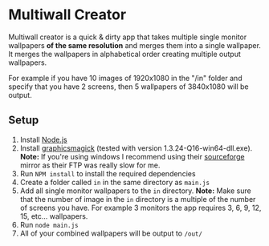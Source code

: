 # Multiwall Creator

Multiwall creator is a quick & dirty app that takes multiple single monitor wallpapers **of the same resolution** and merges them into a single wallpaper. It merges the wallpapers in alphabetical order creating multiple output wallpapers.

For example if you have 10 images of 1920x1080 in the "/in" folder and specify that you have 2 screens, then 5 wallpapers of 3840x1080 will be output.

## Setup

1. Install [Node.js](https://nodejs.org/en/)
2. Install [graphicsmagick](http://www.graphicsmagick.org/) (tested with version 1.3.24-Q16-win64-dll.exe). **Note:** If you're using windows I recommend using their [sourceforge](https://sourceforge.net/projects/graphicsmagick/files/graphicsmagick-binaries/1.3.24/) mirror as their FTP was really slow for me.
3. Run `NPM install` to install the required dependencies
4. Create a folder called `in` in the same directory as `main.js`
5. Add all single monitor wallpapers to the `in` directory. **Note:** Make sure that the number of image in the `in` directory is a multiple of the number of screens you have. For example 3 monitors the app requires 3, 6, 9, 12, 15, etc... wallpapers.
6. Run `node main.js`
7. All of your combined wallpapers will be output to `/out/`